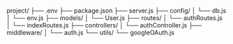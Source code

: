 project/
├── .env
├── package.json
├── server.js
├── config/
│   └── db.js
│   └── env.js
├── models/
│   └── User.js
├── routes/
│   └── authRoutes.js
│   └── indexRoutes.js
├── controllers/
│   └── authController.js
├── middleware/
│   └── auth.js
└── utils/
    └── googleOAuth.js
